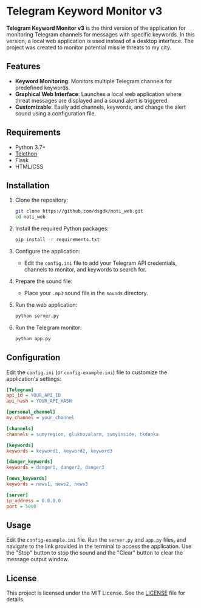 
# Telegram Keyword Monitor v3

**Telegram Keyword Monitor v3** is the third version of the application for monitoring Telegram channels for messages with specific keywords. In this version, a local web application is used instead of a desktop interface. The project was created to monitor potential missile threats to my city.

## Features

- **Keyword Monitoring**: Monitors multiple Telegram channels for predefined keywords.
- **Graphical Web Interface**: Launches a local web application where threat messages are displayed and a sound alert is triggered.
- **Customizable**: Easily add channels, keywords, and change the alert sound using a configuration file.

## Requirements

- Python 3.7+
- [Telethon](https://github.com/LonamiWebs/Telethon)
- Flask
- HTML/CSS

## Installation

1. Clone the repository:

    ```bash
    git clone https://github.com/dsgdk/noti_web.git
    cd noti_web
    ```

2. Install the required Python packages:

    ```bash
    pip install -r requirements.txt
    ```

3. Configure the application:

    - Edit the `config.ini` file to add your Telegram API credentials, channels to monitor, and keywords to search for.

4. Prepare the sound file:

    - Place your `.mp3` sound file in the `sounds` directory.

5. Run the web application:

    ```bash
    python server.py
    ```

6. Run the Telegram monitor:

    ```bash
    python app.py
    ```

## Configuration

Edit the `config.ini` (or `config-example.ini`) file to customize the application's settings:

```ini
[Telegram]
api_id = YOUR_API_ID
api_hash = YOUR_API_HASH

[personal_channel]
my_channel = your_channel

[channels]
channels = sumyregion, glukhovalarm, sumyinside, tkdanka

[keywords]
keywords = keyword1, keyword2, keyword3

[danger_keywords]
keywords = danger1, danger2, danger3

[news_keywords]
keywords = news1, news2, news3

[server]
ip_address = 0.0.0.0
port = 5000
```

## Usage

Edit the `config-example.ini` file. Run the `server.py` and `app.py` files, and navigate to the link provided in the terminal to access the application. Use the "Stop" button to stop the sound and the "Clear" button to clear the message output window.

## License

This project is licensed under the MIT License. See the [LICENSE](LICENSE) file for details.